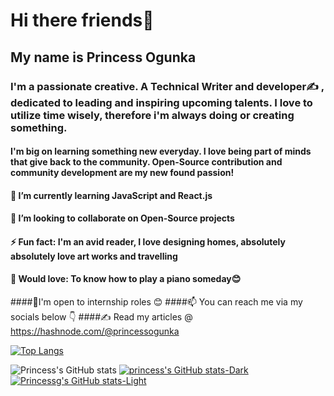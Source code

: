 # Hi there friends👋

## My name is Princess Ogunka
### I'm a passionate creative. A Technical Writer and developer✍ , dedicated to leading and inspiring upcoming talents. I love to utilize time wisely, therefore i'm always doing or creating something.
#### I'm big on learning something new everyday. I love being part of minds that give back to the community. Open-Source contribution and community development are my new found passion!
#### 🌱 I’m currently learning JavaScript and React.js
#### 👯 I’m looking to collaborate on Open-Source projects
#### ⚡ Fun fact: I'm an avid reader, I love designing homes, absolutely absolutely love art works and travelling 
#### 🎸 Would love: To know how to play a piano someday😊
####🙂I'm open to internship roles 😊
####📫 You can reach me via my socials below 👇
####✍ Read my articles @ https://hashnode.com/@princessogunka

[![Top Langs](https://github-readme-stats.vercel.app/api/top-langs/?username=princessbillions&layout=compact)](https://github.com/princessbillions/github-readme-stats)

![Princess's GitHub stats](https://github-readme-stats.vercel.app/api?username=princessbillions&show_icons=true&theme=material-palenight)
[![princess's GitHub stats-Dark](https://github-readme-stats.vercel.app/api?username=princessbillions&show_icons=true&theme=dark#gh-dark-mode-only)](https://github.com/princessbillions/github-readme-stats#gh-dark-mode-only)
[![Princessg's GitHub stats-Light](https://github-readme-stats.vercel.app/api?username=princessbillions&show_icons=true&theme=default#gh-light-mode-only)](https://github.com/princessbillions/github-readme-stats#gh-light-mode-only)

